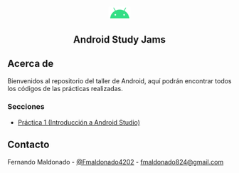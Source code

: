 <br />
<p align="center">
    <img src="./assets/android.png" alt="Logo" width=10%" >

  <h2 align="center">Android Study Jams</23>

</p>

## Acerca de

Bienvenidos al repositorio del taller de Android, aquí podrán encontrar todos los códigos de las prácticas realizadas.

### Secciones

- [Práctica 1 (Introducción a Android Studio)](https://github.com/Fmaldonado6/androidStudyJams/tree/master/Practica1)

## Contacto

Fernando Maldonado - [@Fmaldonado4202](https://twitter.com/Fmaldonado4202) - fmaldonado824@gmail.com
